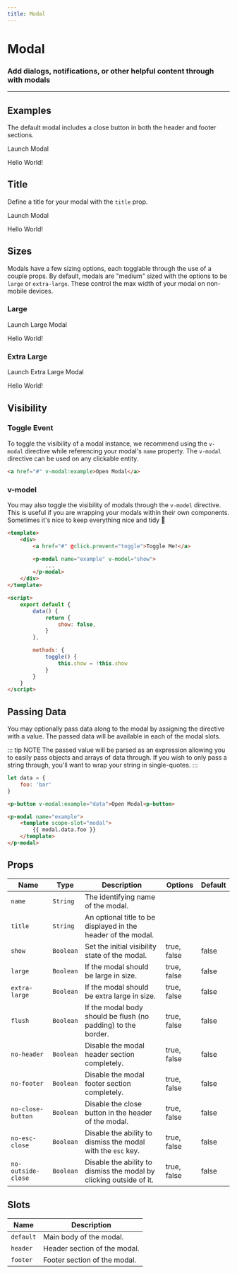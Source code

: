 ```yaml
---
title: Modal
---
```


# Modal
### Add dialogs, notifications, or other helpful content through with modals

---

## Examples
The default modal includes a close button in both the header and footer sections.

<proton-example>
<ClientOnly>
<p-button v-modal:example-1>Launch Modal</p-button>

<p-modal name="example-1">Hello World!</p-modal>
</ClientOnly>

<template slot="code">

```html
<p-button v-modal:example-1>Launch Modal</p-input>

<p-modal name="example-1">
    Hello World!
</p-modal>
```

</template>
</proton-example>

## Title
Define a title for your modal with the `title` prop.

<proton-example>
<ClientOnly>
<p-button v-modal:example-2>Launch Modal</p-button>

<p-modal name="example-2" title="Greetings">Hello World!</p-modal>
</ClientOnly>

<template slot="code">

```html
<p-button v-modal:example-2>Launch Modal</p-input>

<p-modal name="example-2" title="Greetings">
    Hello World!
</p-modal>
```

</template>
</proton-example>

## Sizes
Modals have a few sizing options, each togglable through the use of a couple props. By default, modals are "medium" sized with the options to be `large` or `extra-large`. These control the max width of your modal on non-mobile devices.

### Large
<proton-example>
<ClientOnly>
<p-button v-modal:example-3>Launch Large Modal</p-button>

<p-modal name="example-3" title="Large" large>Hello World!</p-modal>
</ClientOnly>

<template slot="code">

```html
<p-button v-modal:example-3>Launch Large Modal</p-input>

<p-modal name="example-3" title="Large" large>
    Hello World!
</p-modal>
```

</template>
</proton-example>

### Extra Large
<proton-example>
<ClientOnly>
<p-button v-modal:example-4>Launch Extra Large Modal</p-button>

<p-modal name="example-4" title="Extra Large" extra-large>Hello World!</p-modal>
</ClientOnly>

<template slot="code">

```html
<p-button v-modal:example-4>Launch Extra Large Modal</p-input>

<p-modal name="example-4" title="Extra Large" extra-large>
    Hello World!
</p-modal>
```

</template>
</proton-example>

## Visibility
### Toggle Event
To toggle the visibility of a modal instance, we recommend using the `v-modal` directive while referencing your modal's `name` property. The `v-modal` directive can be used on any clickable entity.

```html
<a href="#" v-modal:example>Open Modal</a>
```

### v-model
You may also toggle the visibility of modals through the `v-model` directive. This is useful if you are wrapping your modals within their own components. Sometimes it's nice to keep everything nice and tidy :metal:

```html
<template>
    <div>
        <a href="#" @click.prevent="toggle">Toggle Me!</a>

        <p-modal name="example" v-model="show">
            ...
        </p-modal>
    </div>
</template>

<script>
    export default {
        data() {
            return {
                show: false,
            }
        },

        methods: {
            toggle() {
                this.show = !this.show
            }
        }
    }
</script>
```

## Passing Data
You may optionally pass data along to the modal by assigning the directive with a value. The passed data will be available in each of the modal slots.

::: tip NOTE
The passed value will be parsed as an expression allowing you to easily pass objects and arrays of data through. If you wish to only pass a string through, you'll want to wrap your string in single-quotes.
:::

```js
let data = {
    foo: 'bar'
}
```

```html
<p-button v-modal:example="data">Open Modal<p-button>

<p-modal name="example">
    <template scope-slot="modal">
        {{ modal.data.foo }}
    </template>
</p-modal>
```

## Props
| Name | Type | Description | Options | Default |
|------|------|-------------|---------|---------|
| `name` | `String` | The identifying name of the modal. | | |
| `title` | `String` | An optional title to be displayed in the header of the modal. | | |
| `show` | `Boolean` | Set the initial visibility state of the modal. | true, false | false |
| `large` | `Boolean` | If the modal should be large in size. | true, false | false |
| `extra-large` | `Boolean` | If the modal should be extra large in size. | true, false | false |
| `flush` | `Boolean` | If the modal body should be flush (no padding) to the border. | true, false | false |
| `no-header` | `Boolean` | Disable the modal header section completely. | true, false | false |
| `no-footer` | `Boolean` | Disable the modal footer section completely. | true, false | false |
| `no-close-button` | `Boolean` | Disable the close button in the header of the modal. | true, false | false |
| `no-esc-close` | `Boolean` | Disable the ability to dismiss the modal with the `esc` key. | true, false | false |
| `no-outside-close` | `Boolean` | Disable the ability to dismiss the modal by clicking outside of it. | true, false | false |

## Slots
| Name | Description |
|------|-------------|
| `default` | Main body of the modal. |
| `header` | Header section of the modal. |
| `footer` | Footer section of the modal. |